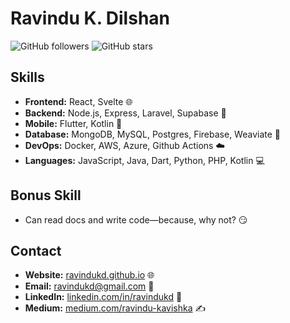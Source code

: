 # Ravindu K. Dilshan

![GitHub followers](https://img.shields.io/github/followers/ravindukd?style=social)
![GitHub stars](https://img.shields.io/github/stars/ravindukd?style=social)

## Skills

- **Frontend:** React, Svelte 🌐
- **Backend:** Node.js, Express, Laravel, Supabase 🔧
- **Mobile:** Flutter, Kotlin 📱
- **Database:** MongoDB, MySQL, Postgres, Firebase, Weaviate 💾
- **DevOps:** Docker, AWS, Azure, Github Actions ☁️
- **Languages:** JavaScript, Java, Dart, Python, PHP, Kotlin 💻

## Bonus Skill

- Can read docs and write code—because, why not? 😏

## Contact

- **Website:** [ravindukd.github.io](https://ravindukd.github.io) 🌐
- **Email:** [ravindukd@gmail.com](mailto:ravindukd@gmail.com) 📧
- **LinkedIn:** [linkedin.com/in/ravindukd](https://linkedin.com/in/ravindukd) 🌟
- **Medium:** [medium.com/ravindu-kavishka](https://medium.com/ravindu-kavishka) ✍️
